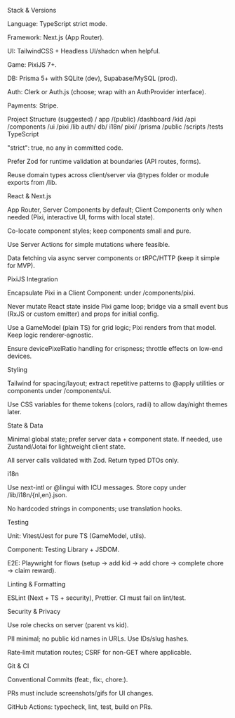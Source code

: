 Stack & Versions

Language: TypeScript strict mode.

Framework: Next.js (App Router).

UI: TailwindCSS + Headless UI/shadcn when helpful.

Game: PixiJS 7+.

DB: Prisma 5+ with SQLite (dev), Supabase/MySQL (prod).

Auth: Clerk or Auth.js (choose; wrap with an AuthProvider interface).

Payments: Stripe.

Project Structure (suggested)
/ app
  /(public)
  /dashboard
  /kid
  /api
/components
  /ui
  /pixi
/lib
  auth/
  db/
  i18n/
  pixi/
/prisma
/public
/scripts
/tests
TypeScript

"strict": true, no any in committed code.

Prefer Zod for runtime validation at boundaries (API routes, forms).

Reuse domain types across client/server via @types folder or module exports from /lib.

React & Next.js

App Router, Server Components by default; Client Components only when needed (Pixi, interactive UI, forms with local state).

Co-locate component styles; keep components small and pure.

Use Server Actions for simple mutations where feasible.

Data fetching via async server components or tRPC/HTTP (keep it simple for MVP).

PixiJS Integration

Encapsulate Pixi in a Client Component: <PixiBoard /> under /components/pixi.

Never mutate React state inside Pixi game loop; bridge via a small event bus (RxJS or custom emitter) and props for initial config.

Use a GameModel (plain TS) for grid logic; Pixi renders from that model. Keep logic renderer‑agnostic.

Ensure devicePixelRatio handling for crispness; throttle effects on low‑end devices.

Styling

Tailwind for spacing/layout; extract repetitive patterns to @apply utilities or components under /components/ui.

Use CSS variables for theme tokens (colors, radii) to allow day/night themes later.

State & Data

Minimal global state; prefer server data + component state. If needed, use Zustand/Jotai for lightweight client state.

All server calls validated with Zod. Return typed DTOs only.

i18n

Use next-intl or @lingui with ICU messages. Store copy under /lib/i18n/{nl,en}.json.

No hardcoded strings in components; use translation hooks.

Testing

Unit: Vitest/Jest for pure TS (GameModel, utils).

Component: Testing Library + JSDOM.

E2E: Playwright for flows (setup → add kid → add chore → complete chore → claim reward).

Linting & Formatting

ESLint (Next + TS + security), Prettier. CI must fail on lint/test.

Security & Privacy

Use role checks on server (parent vs kid).

PII minimal; no public kid names in URLs. Use IDs/slug hashes.

Rate‑limit mutation routes; CSRF for non-GET where applicable.

Git & CI

Conventional Commits (feat:, fix:, chore:).

PRs must include screenshots/gifs for UI changes.

GitHub Actions: typecheck, lint, test, build on PRs.